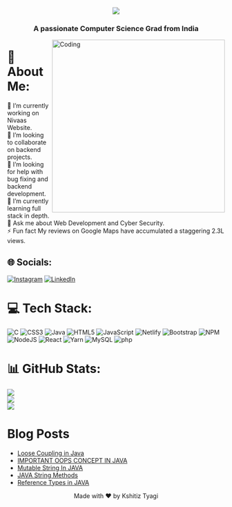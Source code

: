 <h1 align="center">
  <a href="https://git.io/typing-svg">
    <img src="https://readme-typing-svg.demolab.com?font=Major+Mono+Display&size=50&pause=10000&color=FF7722&center=true&vCenter=true&width=700&height=100&lines=I'm+Kshitiz+Tyagi!">
  </a>
</h1>
<h3 align="center">A passionate Computer Science Grad from India</h3>

<img align="right" alt="Coding" width="400" src="https://www.sogeti.com/globalassets/global/content-images/explore/blog/2020-predictions/00086---desk-anim---v0.3.gif">

# 💫 About Me:
🔭 I’m currently working on Nivaas Website.<br>👯 I’m looking to collaborate on backend projects.<br>🤝 I’m looking for help with bug fixing and backend development.<br>🌱 I’m currently learning full stack in depth.<br>💬 Ask me about Web Development and Cyber Security.<br>⚡ Fun fact My reviews on Google Maps have accumulated a staggering 2.3L views.


## 🌐 Socials:
[![Instagram](https://img.shields.io/badge/Instagram-%23E4405F.svg?logo=Instagram&logoColor=white)](https://instagram.com/kshitiz_tyagi) [![LinkedIn](https://img.shields.io/badge/LinkedIn-%230077B5.svg?logo=linkedin&logoColor=white)](https://www.linkedin.com/in/kshitiz-tyagi-5a15a0243/) 

# 💻 Tech Stack:
![C](https://img.shields.io/badge/cpp-%2300599C.svg?style=plastic&logo=c&logoColor=white) ![CSS3](https://img.shields.io/badge/css3-%231572B6.svg?style=plastic&logo=css3&logoColor=white) ![Java](https://img.shields.io/badge/java-%23ED8B00.svg?style=plastic&logo=java&logoColor=white) ![HTML5](https://img.shields.io/badge/html5-%23E34F26.svg?style=plastic&logo=html5&logoColor=white) ![JavaScript](https://img.shields.io/badge/javascript-%23323330.svg?style=plastic&logo=javascript&logoColor=%23F7DF1E) ![Netlify](https://img.shields.io/badge/netlify-%23000000.svg?style=plastic&logo=netlify&logoColor=#00C7B7) ![Bootstrap](https://img.shields.io/badge/bootstrap-%23563D7C.svg?style=plastic&logo=bootstrap&logoColor=white)  ![NPM](https://img.shields.io/badge/NPM-%23000000.svg?style=plastic&logo=npm&logoColor=white) ![NodeJS](https://img.shields.io/badge/node.js-6DA55F?style=plastic&logo=node.js&logoColor=white) ![React](https://img.shields.io/badge/react-%2320232a.svg?style=plastic&logo=react&logoColor=%2361DAFB) ![Yarn](https://img.shields.io/badge/yarn-%232C8EBB.svg?style=plastic&logo=yarn&logoColor=white) ![MySQL](https://img.shields.io/badge/mysql-%2300f.svg?style=plastic&logo=mysql&logoColor=white) ![php](https://img.shields.io/badge/php-%2300599C.svg?style=plastic&logo=php&logoColor=white) 
# 📊 GitHub Stats:
![](https://github-readme-stats.vercel.app/api?username=KshitizTyagi1011&theme=dark&hide_border=true&include_all_commits=true&count_private=true)<br/>
![](https://github-readme-streak-stats.herokuapp.com/?user=KshitizTyagi1011&theme=dark&hide_border=true)<br/>
![](https://github-readme-stats.vercel.app/api/top-langs/?username=KshitizTyagi1011&theme=dark&hide_border=true&include_all_commits=true&count_private=true&layout=compact)


# Blog Posts
<!-- HASHNODE:START -->
- [Loose Coupling in Java](https://medium.com/@kshitiztyagi1011/loose-coupling-in-java-7d88e20dcafa)
- [IMPORTANT OOPS CONCEPT IN JAVA](https://medium.com/@kshitiztyagi1011/important-oops-concept-in-java-ed8872ca3dd7)
- [Mutable String In JAVA](https://medium.com/@kshitiztyagi1011/mutable-string-in-java-772b074f4c90)
- [JAVA String Methods](https://medium.com/@kshitiztyagi1011/java-string-methods-1629b5f31acc)
- [Reference Types in JAVA](https://medium.com/@kshitiztyagi1011/reference-types-in-java-9b041bd1f84)
<!-- HASHNODE:END -->



<!-- Proudly created with GPRM ( https://gprm.itsvg.in ) -->
<p align="center">Made with ❤️ by Kshitiz Tyagi</p>
